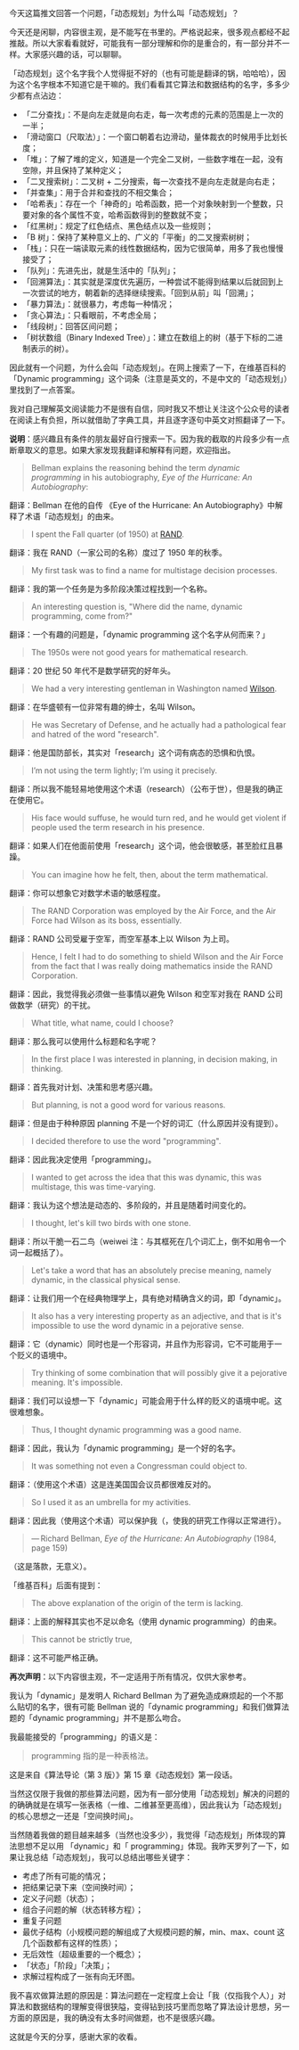 今天这篇推文回答一个问题，「动态规划」为什么叫「动态规划」？

今天还是闲聊，内容很主观，是不能写在书里的。严格说起来，很多观点都经不起推敲。所以大家看看就好，可能我有一部分理解和你的是重合的，有一部分并不一样。大家感兴趣的话，可以聊聊。

「动态规划」这个名字我个人觉得挺不好的（也有可能是翻译的锅，哈哈哈），因为这个名字根本不知道它是干嘛的。我们看看其它算法和数据结构的名字，多多少少都有点沾边：

+ 「二分查找」：不是向左走就是向右走，每一次考虑的元素的范围是上一次的一半；
+ 「滑动窗口（尺取法）」：一个窗口朝着右边滑动，量体裁衣的时候用手比划长度；
+ 「堆」：了解了堆的定义，知道是一个完全二叉树，一些数字堆在一起，没有空隙，并且保持了某种定义；
+ 「二叉搜索树」：二叉树 + 二分搜索，每一次查找不是向左走就是向右走；
+ 「并查集」：用于合并和查找的不相交集合；
+ 「哈希表」：存在一个「神奇的」哈希函数，把一个对象映射到一个整数，只要对象的各个属性不变，哈希函数得到的整数就不变；
+ 「红黑树」：规定了红色结点、黑色结点以及一些规则；
+ 「B 树」：保持了某种意义上的、广义的「平衡」的二叉搜索树树；
+ 「栈」：只在一端读取元素的线性数据结构，因为它很简单，用多了我也慢慢接受了；
+ 「队列」：先进先出，就是生活中的「队列」；
+ 「回溯算法」：其实就是深度优先遍历，一种尝试不能得到结果以后就回到上一次尝试的地方，朝着新的选择继续搜索。「回到从前」叫「回溯」；
+ 「暴力算法」：就很暴力，考虑每一种情况；
+ 「贪心算法」：只看眼前，不考虑全局；
+ 「线段树」：回答区间问题；
+ 「树状数组（Binary Indexed Tree）」：建立在数组上的树（基于下标的二进制表示的树）。

因此就有一个问题，为什么会叫「动态规划」。在网上搜索了一下，在维基百科的「Dynamic programming」这个词条（注意是英文的，不是中文的「动态规划」）里找到了一点答案。

我对自己理解英文阅读能力不是很有自信，同时我又不想让关注这个公众号的读者在阅读上有负担，所以就借助了字典工具，并且逐字逐句中英文对照翻译了一下。

**说明**：感兴趣且有条件的朋友最好自行搜索一下。因为我的截取的片段多少有一点断章取义的意思。如果大家发现我翻译和解释有问题，欢迎指出。

> Bellman explains the reasoning behind the term *dynamic programming* in his autobiography, *Eye of the Hurricane: An Autobiography*:

翻译：Bellman 在他的自传 《Eye of the Hurricane: An Autobiography》中解释了术语「动态规划」的由来。

> I spent the Fall quarter (of 1950) at [RAND](https://en.wikipedia.org/wiki/RAND_Corporation). 

翻译：我在 RAND（一家公司的名称）度过了 1950 年的秋季。

> My first task was to find a name for multistage decision processes. 

翻译：我的第一个任务是为多阶段决策过程找到一个名称。

> An interesting question is, "Where did the name, dynamic programming, come from?" 

翻译：一个有趣的问题是，「dynamic programming 这个名字从何而来？」

> The 1950s were not good years for mathematical research.

翻译：20 世纪 50 年代不是数学研究的好年头。

> We had a very interesting gentleman in Washington named [Wilson](https://en.wikipedia.org/wiki/Charles_Erwin_Wilson). 

翻译：在华盛顿有一位非常有趣的绅士，名叫 Wilson。

> He was Secretary of Defense, and he actually had a pathological fear and hatred of the word "research". 

翻译：他是国防部长，其实对「research」这个词有病态的恐惧和仇恨。

> I’m not using the term lightly; I’m using it precisely.

翻译：所以我不能轻易地使用这个术语（research）（公布于世），但是我的确正在使用它。

> His face would suffuse, he would turn red, and he would get violent if people used the term research in his presence.

翻译：如果人们在他面前使用「research」这个词，他会很敏感，甚至脸红且暴躁。

> You can imagine how he felt, then, about the term mathematical. 

翻译：你可以想象它对数学术语的敏感程度。

> The RAND Corporation was employed by the Air Force, and the Air Force had Wilson as its boss, essentially.

翻译：RAND 公司受雇于空军，而空军基本上以 Wilson 为上司。

> Hence, I felt I had to do something to shield Wilson and the Air Force from the fact that I was really doing mathematics inside the RAND Corporation. 

翻译：因此，我觉得我必须做一些事情以避免 Wilson 和空军对我在 RAND 公司做数学（研究）的干扰。

> What title, what name, could I choose?

翻译：那么我可以使用什么标题和名字呢？

> In the first place I was interested in planning, in decision making, in thinking. 

翻译：首先我对计划、决策和思考感兴趣。

> But planning, is not a good word for various reasons.

翻译：但是由于种种原因 planning 不是一个好的词汇（什么原因并没有提到）。

> I decided therefore to use the word "programming".

翻译：因此我决定使用「programming」。

> I wanted to get across the idea that this was dynamic, this was multistage, this was time-varying. 

翻译：我认为这个想法是动态的、多阶段的，并且是随着时间变化的。

> I thought, let's kill two birds with one stone. 

翻译：所以干脆一石二鸟（weiwei 注：与其框死在几个词汇上，倒不如用令一个词一起概括了）。

> Let's take a word that has an absolutely precise meaning, namely dynamic, in the classical physical sense.

翻译：让我们用一个在经典物理学上，具有绝对精确含义的词，即「dynamic」。

> It also has a very interesting property as an adjective, and that is it's impossible to use the word dynamic in a pejorative sense.

翻译：它（dynamic）同时也是一个形容词，并且作为形容词，它不可能用于一个贬义的语境中。

> Try thinking of some combination that will possibly give it a pejorative meaning. It's impossible.

翻译：我们可以设想一下「dynamic」可能会用于什么样的贬义的语境中呢。这很难想象。

> Thus, I thought dynamic programming was a good name. 

翻译：因此，我认为「dynamic programming」是一个好的名字。

> It was something not even a Congressman could object to. 

翻译：（使用这个术语）这是连美国国会议员都很难反对的。

> So I used it as an umbrella for my activities.

翻译：因此我（使用这个术语）可以保护我（，使我的研究工作得以正常进行）。

> — Richard Bellman, *Eye of the Hurricane: An Autobiography* (1984, page 159)

（这是落款，无意义）。

「维基百科」后面有提到：

> The above explanation of the origin of the term is lacking. 

翻译：上面的解释其实也不足以命名（使用 dynamic programming）的由来。

> This cannot be strictly true,

翻译：这不可能严格正确。



**再次声明**：以下内容很主观，不一定适用于所有情况，仅供大家参考。

我认为「dynamic」是发明人 Richard Bellman 为了避免造成麻烦起的一个不那么贴切的名字，很有可能 Bellman 说的「dynamic programming」和我们做算法题的「dynamic programming」并不是那么吻合。

我最能接受的「programming」的语义是：

> programming 指的是一种表格法。

这是来自《算法导论（第 3 版）》第 15 章《动态规划》第一段话。

当然这仅限于我做的那些算法问题，因为有一部分使用「动态规划」解决的问题的的确确就是在填写一张表格（一维、二维甚至更高维），因此我认为「动态规划」的核心思想之一还是「空间换时间」。

当然随着我做的题目越来越多（当然也没多少），我觉得「动态规划」所体现的算法思想不足以用 「dynamic」和「 programming」体现。我昨天罗列了一下，如果让我总结「动态规划」，我可以总结出哪些关键字：

+ 考虑了所有可能的情况；
+ 把结果记录下来（空间换时间）；
+ 定义子问题（状态）；
+ 组合子问题的解（状态转移方程）；
+ 重复子问题
+ 最优子结构（小规模问题的解组成了大规模问题的解，min、max、count 这几个函数都有这样的性质）；
+ 无后效性（超级重要的一个概念）；
+ 「状态」「阶段」「决策」；
+ 求解过程构成了一张有向无环图。

我不喜欢做算法题的原因是：算法问题在一定程度上会让「我（仅指我个人）」对算法和数据结构的理解变得很狭隘，变得钻到技巧里而忽略了算法设计思想，另一方面的原因是，我的确没有太多时间做题，也不是很感兴趣。

这就是今天的分享，感谢大家的收看。